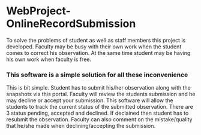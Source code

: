 # WebProject-OnlineRecordSubmission

To solve the problems of student as well as staff members this project is developed. Faculty may be busy with their own work when the student comes to correct his observation. At the same time student may be having his own work when faculty is free. 

### This software is a simple solution for all these inconvenience
This is bit simple. Student has to submit his/her observation along with the snapshots via this portal. Faculty will review the students submission and he may decline or accept your submission.
This software will allow the students to track the current status of the submitted observation. There are 3 status pending, accepted and declined. If declained then student has to resubmit the observation. Faculty can also comment on the mistake/quality that he/she made when declining/accepting the submission.

